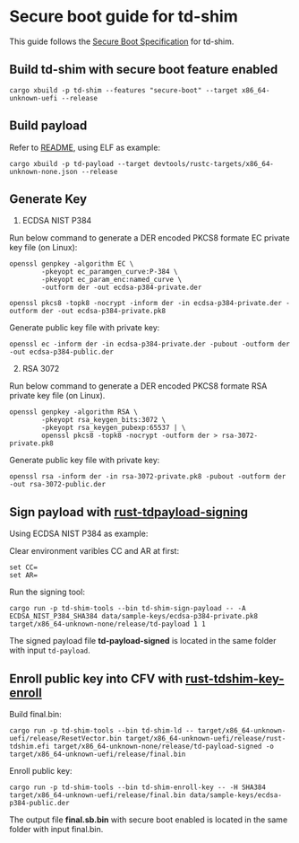 # Secure boot guide for td-shim

This guide follows the [Secure Boot Specification](secure_boot.md) for td-shim.

## Build td-shim with secure boot feature enabled

```
cargo xbuild -p td-shim --features "secure-boot" --target x86_64-unknown-uefi --release
```

## Build payload

Refer to [README](../README.md), using ELF as example:

```
cargo xbuild -p td-payload --target devtools/rustc-targets/x86_64-unknown-none.json --release
```

## Generate Key

1. ECDSA NIST P384

Run below command to generate a DER encoded PKCS8 formate EC private key file (on Linux):
```
openssl genpkey -algorithm EC \
        -pkeyopt ec_paramgen_curve:P-384 \
        -pkeyopt ec_param_enc:named_curve \
        -outform der -out ecdsa-p384-private.der

openssl pkcs8 -topk8 -nocrypt -inform der -in ecdsa-p384-private.der -outform der -out ecdsa-p384-private.pk8
```

Generate public key file with private key:
```
openssl ec -inform der -in ecdsa-p384-private.der -pubout -outform der -out ecdsa-p384-public.der
```

2. RSA 3072

Run below command to generate a DER encoded PKCS8 formate RSA private key file (on Linux).
```
openssl genpkey -algorithm RSA \
        -pkeyopt rsa_keygen_bits:3072 \
        -pkeyopt rsa_keygen_pubexp:65537 | \
        openssl pkcs8 -topk8 -nocrypt -outform der > rsa-3072-private.pk8
```

Generate public key file with private key:
```
openssl rsa -inform der -in rsa-3072-private.pk8 -pubout -outform der -out rsa-3072-public.der
```

## Sign payload with [rust-tdpayload-signing](../td-shim-sign-payload)
Using ECDSA NIST P384 as example:

Clear environment varibles CC and AR at first:
```
set CC=
set AR=
```

Run the signing tool:
```
cargo run -p td-shim-tools --bin td-shim-sign-payload -- -A ECDSA_NIST_P384_SHA384 data/sample-keys/ecdsa-p384-private.pk8 target/x86_64-unknown-none/release/td-payload 1 1 
```
The signed payload file **td-payload-signed** is located in the same folder with input `td-payload`.

## Enroll public key into CFV with [rust-tdshim-key-enroll](../td-shim-tools)
Build final.bin:
```
cargo run -p td-shim-tools --bin td-shim-ld -- target/x86_64-unknown-uefi/release/ResetVector.bin target/x86_64-unknown-uefi/release/rust-tdshim.efi target/x86_64-unknown-none/release/td-payload-signed -o target/x86_64-unknown-uefi/release/final.bin
```

Enroll public key:
```
cargo run -p td-shim-tools --bin td-shim-enroll-key -- -H SHA384 target/x86_64-unknown-uefi/release/final.bin data/sample-keys/ecdsa-p384-public.der
```

The output file **final.sb.bin** with secure boot enabled is located in the same folder with input final.bin.

